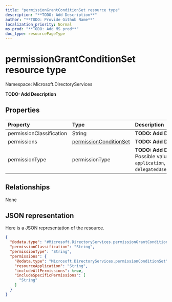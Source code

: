 ```yaml
---
title: "permissionGrantConditionSet resource type"
description: "**TODO: Add Description**"
author: "**TODO: Provide Github Name**"
localization_priority: Normal
ms.prod: "**TODO: Add MS prod**"
doc_type: resourcePageType
---
```


# permissionGrantConditionSet resource type


Namespace: Microsoft.DirectoryServices

**TODO: Add Description**

## Properties
|Property|Type|Description|
|:---|:---|:---|
|permissionClassification|String|**TODO: Add Description**|
|permissions|[permissionConditionSet](../resources/microsoft.directoryservices-permissionconditionset.md)|**TODO: Add Description**|
|permissionType|permissionType|**TODO: Add Description**. Possible values are: `application`, `delegated`, `delegatedUserConsentable`.|

## Relationships
None

## JSON representation
Here is a JSON representation of the resource.
<!-- {
  "blockType": "resource",
  "@odata.type": "Microsoft.DirectoryServices.permissionGrantConditionSet"
}
-->
``` json
{
  "@odata.type": "#Microsoft.DirectoryServices.permissionGrantConditionSet",
  "permissionClassification": "String",
  "permissionType": "String",
  "permissions": {
    "@odata.type": "Microsoft.DirectoryServices.permissionConditionSet",
    "resourceApplication": "String",
    "includeAllPermissions": true,
    "includeSpecificPermissions": [
      "String"
    ]
  }
}
```

